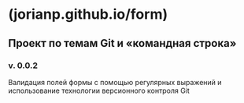 # (jorianp.github.io/form)
## Проект по темам Git и «командная строка»
### v. 0.0.2
Валидация полей формы с помощью регулярных выражений и использование технологии версионного контроля Git